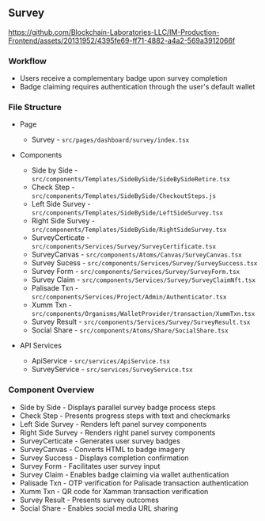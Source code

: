 ## Survey


https://github.com/Blockchain-Laboratories-LLC/IM-Production-Frontend/assets/20131952/4395fe69-ff71-4882-a4a2-569a3912066f


### Workflow
- Users receive a complementary badge upon survey completion
- Badge claiming requires authentication through the user's default wallet

### File Structure
- Page
  - Survey - `src/pages/dashboard/survey/index.tsx`
- Components
  - Side by Side - `src/components/Templates/SideBySide/SideBySideRetire.tsx`
  - Check Step - `src/components/Templates/SideBySide/CheckoutSteps.js`
  - Left Side Survey - `src/components/Templates/SideBySide/LeftSideSurvey.tsx`
  - Right Side Survey - `src/components/Templates/SideBySide/RightSideSurvey.tsx`
  - SurveyCerticate - `src/components/Services/Survey/SurveyCertificate.tsx`
  - SurveyCanvas - `src/components/Atoms/Canvas/SurveyCanvas.tsx`
  - Survey Sucess - `src/components/Services/Survey/SurveySuccess.tsx`
  - Survey Form - `src/components/Services/Survey/SurveyForm.tsx`
  - Survey Claim - `src/components/Services/Survey/SurveyClaimNft.tsx`
  - Palisade Txn - `src/components/Services/Project/Admin/Authenticator.tsx`
  - Xumm Txn - `src/components/Organisms/WalletProvider/transaction/XummTxn.tsx`
  - Survey Result - `src/components/Services/Survey/SurveyResult.tsx`
  - Social Share - `src/components/Atoms/Share/SocialShare.tsx`


- API Services
  - ApiService - `src/services/ApiService.tsx`
  - SurveyService - `src/services/SurveyService.tsx`

### Component Overview
  - Side by Side - Displays parallel survey badge process steps
  - Check Step - Presents progress steps with text and checkmarks
  - Left Side Survey - Renders left panel survey components
  - Right Side Survey - Renders right panel survey components
  - SurveyCerticate - Generates user survey badges
  - SurveyCanvas - Converts HTML to badge imagery
  - Survey Success - Displays completion confirmation
  - Survey Form - Facilitates user survey input
  - Survey Claim - Enables badge claiming via wallet authentication
  - Palisade Txn - OTP verification for Palisade transaction authentication
  - Xumm Txn - QR code for Xamman transaction verification
  - Survey Result - Presents survey outcomes
  - Social Share - Enables social media URL sharing
